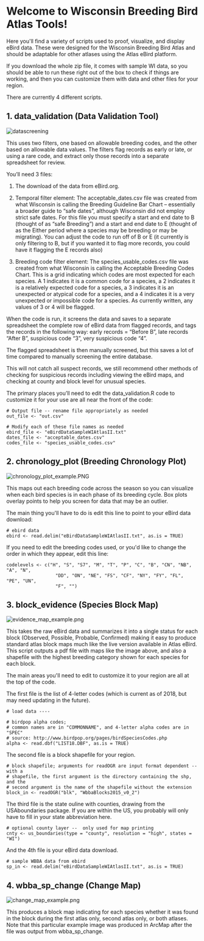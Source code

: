 # Welcome to Wisconsin Breeding Bird Atlas Tools!

Here you'll find a variety of scripts used to proof, visualize, and display eBird data. These were designed for the Wisconsin Breeding Bird Atlas and should be adaptable for other atlases using the Atlas eBird platform.

If you download the whole zip file, it comes with sample WI data, so you should be able to run these right out of the box to check if things are working, and then you can customize them with data and other files for your region.

There are currently 4 different scripts.

## 1. data_validation (Data Validation Tool)

![datascreening](https://github.com/ngwalton/wbba_tools/blob/master/datascreening.png)

This uses two filters, one based on allowable breeding codes, and the other based on allowable data values. The filters flag records as early or late, or using a rare code, and extract only those records into a separate spreadsheet for review.

You’ll need 3 files:
1.	The download of the data from eBird.org.

2.	Temporal filter element: The acceptable_dates.csv file was created from what Wisconsin is calling the Breeding Guideline Bar Chart – essentially a broader guide to “safe dates”, although Wisconsin did not employ strict safe dates. For this file you must specify a start and end date to B (thought of as “safe Breeding”) and a start and end date to E (thought of as the Either period where a species may be breeding or may be migrating). You can adjust the code to run off of B or E (it currently is only filtering to B, but if you wanted it to flag more records, you could have it flagging the E records also)

3.	Breeding code filter element: The species_usable_codes.csv file was created from what Wisconsin is calling the Acceptable Breeding Codes Chart. This is a grid indicating which codes are most expected for each species. A 1 indicates it is a common code for a species, a 2 indicates it is a relatively expected code for a species, a 3 indicates it is an unexpected or atypical code for a species, and a 4 indicates it is a very unexpected or impossible code for a species. As currently written, any values of 3 or 4 will be flagged.

When the code is run, it screens the data and saves to a separate spreadsheet the complete row of eBird data from flagged records, and tags the records in the following way: early records = “Before B”,  late records “After B”, suspicious code “3”, very suspicious code “4”. 

The flagged spreadsheet is then manually screened, but this saves a lot of time compared to manually screening the entire database.

This will not catch all suspect records, we still recommend other methods of checking for suspicious records including viewing the eBird maps, and checking at county and block level for unusual species. 

The primary places you’ll need to edit the data_validation.R code to customize it for your use are all near the front of the code:

````
# Output file -- rename file appropriately as needed
out_file <- "out.csv"

# Modify each of these file names as needed
ebird_file <- "eBirdDataSampleWIAtlasII.txt"
dates_file <- "acceptable_dates.csv"
codes_file <- "species_usable_codes.csv"
````

## 2. chronology_plot (Breeding Chronology Plot)

![chronology_plot_example.PNG](https://github.com/ngwalton/wbba_tools/blob/master/chronology_plot_example.PNG)

This maps out each breeding code across the season so you can visualize when each bird species is in each phase of its breeding cycle. Box plots overlay points to help you screen for data that may be an outlier.

The main thing you'll have to do is edit this line to point to your eBird data download:
````
# ebird data
ebird <- read.delim("eBirdDataSampleWIAtlasII.txt", as.is = TRUE)
````
If you need to edit the breeding codes used, or you'd like to change the order in which they appear, edit this line:
````
codelevels <- c("H", "S", "S7", "M", "T", "P", "C", "B", "CN", "NB", "A", "N",
                  "DD", "ON", "NE", "FS", "CF", "NY", "FY", "FL", "PE", "UN",
                  "F", "")
````

## 3. block_evidence (Species Block Map)

![evidence_map_example.png](https://github.com/ngwalton/wbba_tools/blob/master/evidence_map_example.png)

This takes the raw eBird data and summarizes it into a single status for each block (Observed, Possible, Probable, Confirmed) making it easy to produce standard atlas block maps much like the live version available in Atlas eBird. This script outputs a pdf file with maps like the image above, and also a shapefile with the highest breeding category shown for each species for each block.

The main areas you'll need to edit to customize it to your region are all at the top of the code. 

The first file is the list of 4-letter codes (which is current as of 2018, but may need updating in the future). 
````
# load data ----

# birdpop alpha codes;
# common names are in "COMMONNAME", and 4-letter alpha codes are in "SPEC"
# source: http://www.birdpop.org/pages/birdSpeciesCodes.php
alpha <- read.dbf("LIST18.DBF", as.is = TRUE)
````
The second file is a block shapefile for your region. 
````
# block shapefile; arguments for readOGR are input format dependent -- with a
# shapefile, the first argument is the directory containing the shp, and the
# second argument is the name of the shapefile without the extension
block_in <- readOGR("blk", "WbbaBlocks2015_v0_2")
````
The third file is the state ouline with counties, drawing from the USAboundaries package. If you are within the US, you probably will only have to fill in your state abbreviation here. 
````
# optional county layer --  only used for map printing
cnty <- us_boundaries(type = "county", resolution = "high", states = "WI")
````
And the 4th file is your eBird data download. 
````
# sample WBBA data from ebird
sp_in <- read.delim("eBirdDataSampleWIAtlasII.txt", as.is = TRUE)
````
## 4. wbba_sp_change (Change Map)

![change_map_example.png](https://github.com/ngwalton/wbba_tools/blob/master/change_map_example.png)

This produces a block map indicating for each species whether it was found in the block during the first atlas only, second atlas only, or both atlases. Note that this particular example image was produced in ArcMap after the file was output from wbba_sp_change.
 
